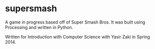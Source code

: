 # supersmash

A game in progress based off of Super Smash Bros. It was built using Processing and written in Python.

Written for Introduction with Computer Science with Yasir Zaki in Spring 2014.
